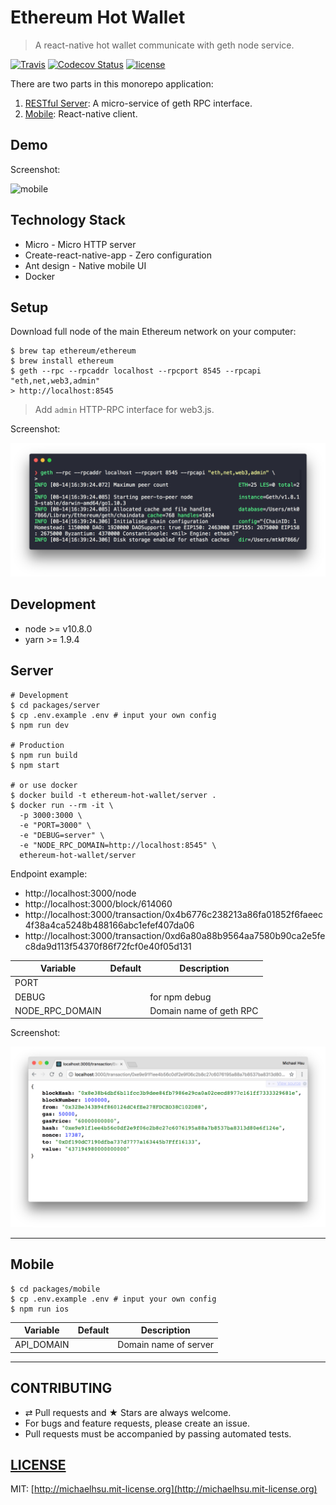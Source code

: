 # Ethereum Hot Wallet

> A react-native hot wallet communicate with geth node service.

[![Travis][travis-badge]][travis]
[![Codecov Status][codecov-badge]][codecov]
[![license][license-badge]][license]

There are two parts in this monorepo application:

1. [RESTful Server](#server): A micro-service of geth RPC interface.
2. [Mobile](#mobile): React-native client.

## Demo

Screenshot:

![mobile](./docs/mobile.gif)

## Technology Stack

- Micro - Micro HTTP server
- Create-react-native-app - Zero configuration
- Ant design - Native mobile UI
- Docker

## Setup

Download full node of the main Ethereum network on your computer:

```shell
$ brew tap ethereum/ethereum
$ brew install ethereum
$ geth --rpc --rpcaddr localhost --rpcport 8545 --rpcapi "eth,net,web3,admin"
> http://localhost:8545
```

> Add `admin` HTTP-RPC interface for web3.js.

Screenshot:

![geth](./docs/geth.png)

## Development

- node >= v10.8.0
- yarn >= 1.9.4

## Server

```shell
# Development
$ cd packages/server
$ cp .env.example .env # input your own config
$ npm run dev

# Production
$ npm run build
$ npm start

# or use docker
$ docker build -t ethereum-hot-wallet/server .
$ docker run --rm -it \
  -p 3000:3000 \
  -e "PORT=3000" \
  -e "DEBUG=server" \
  -e "NODE_RPC_DOMAIN=http://localhost:8545" \
  ethereum-hot-wallet/server
```

Endpoint example:

- http://localhost:3000/node
- http://localhost:3000/block/614060
- http://localhost:3000/transaction/0x4b6776c238213a86fa01852f6faeec4f38a4ca5248b488166abc1efef407da06
- http://localhost:3000/transaction/0xd6a80a88b9564aa7580b90ca2e5fec8da9d113f54370f86f72fcf0e40f05d131

| **Variable**    | **Default** | **Description**         |
| --------------- | ----------- | ----------------------- |
| PORT            |             |                         |
| DEBUG           |             | for npm debug           |
| NODE_RPC_DOMAIN |             | Domain name of geth RPC |

Screenshot:

![server](./docs/server.png)

---

## Mobile

```shell
$ cd packages/mobile
$ cp .env.example .env # input your own config
$ npm run ios
```

| **Variable** | **Default** | **Description**       |
| ------------ | ----------- | --------------------- |
| API_DOMAIN   |             | Domain name of server |

---

## CONTRIBUTING

- ⇄ Pull requests and ★ Stars are always welcome.
- For bugs and feature requests, please create an issue.
- Pull requests must be accompanied by passing automated tests.

## [LICENSE](LICENSE)

MIT: [http://michaelhsu.mit-license.org](http://michaelhsu.mit-license.org)

[travis-badge]: https://travis-ci.com/evenchange4/ethereum-hot-wallet.svg?branch=master
[travis]: https://travis-ci.org/evenchange4/ethereum-hot-wallet
[codecov-badge]: https://img.shields.io/codecov/c/github/evenchange4/ethereum-hot-wallet.svg?style=flat-square
[codecov]: https://codecov.io/github/evenchange4/ethereum-hot-wallet?branch=master
[license-badge]: https://img.shields.io/github/license/evenchange4/micro-website-api.svg?style=flat-square
[license]: http://michaelhsu.mit-license.org/
